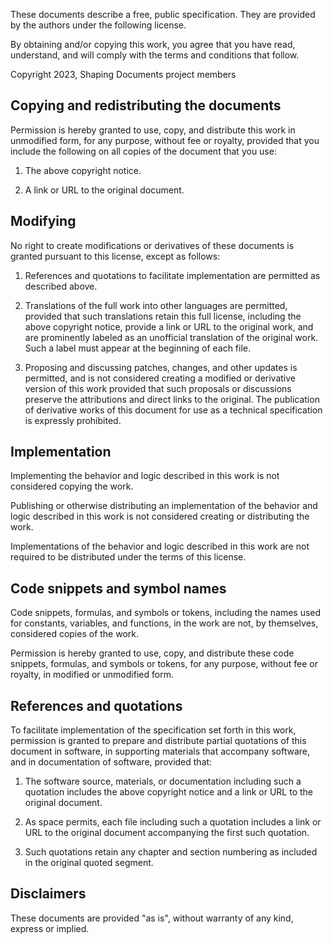 These documents describe a free, public specification. They are
provided by the authors under the following license. 

By obtaining and/or copying this work, you agree that you have read,
understand, and will comply with the terms and conditions that follow.

Copyright 2023, Shaping Documents project members

## Copying and redistributing the documents

Permission is hereby granted to use, copy, and distribute this work in
unmodified form, for any purpose, without fee or royalty, provided
that you include the following on all copies of the document that you
use:

1. The above copyright notice.

2. A link or URL to the original document.


## Modifying

No right to create modifications or derivatives of these documents is
granted pursuant to this license, except as follows:

1. References and quotations to facilitate implementation are
   permitted as described above. 

2. Translations of the full work into other languages are permitted,
   provided that such translations retain this full license, including
   the above copyright notice, provide a link or URL to the original
   work, and are prominently labeled as an unofficial translation of
   the original work. Such a label must appear at the beginning of
   each file.

3. Proposing and discussing patches, changes, and other updates is
   permitted, and is not considered creating a modified or derivative
   version of this work provided that such proposals or discussions
   preserve the attributions and direct links to the original. The
   publication of derivative works of this document for use as a
   technical specification is expressly prohibited.
  
  
## Implementation

Implementing the behavior and logic described in this work is not
considered copying the work.

Publishing or otherwise distributing an implementation of the behavior
and logic described in this work is not considered creating or
distributing the work.

Implementations of the behavior and logic described in this work are
not required to be distributed under the terms of this license.



## Code snippets and symbol names

Code snippets, formulas, and symbols or tokens, including the names
used for constants, variables, and functions, in the work are not, by
themselves, considered copies of the work.

Permission is hereby granted to use, copy, and distribute these code
snippets, formulas, and symbols or tokens, for any purpose, without
fee or royalty, in modified or unmodified form.


## References and quotations

To facilitate implementation of the specification set forth in this
work, permission is granted to prepare and distribute partial
quotations of this document in software, in supporting materials that
accompany software, and in documentation of software, provided that:

1. The software source, materials, or documentation including such a
   quotation includes the above copyright notice and a link or URL to
   the original document.
   
2. As space permits, each file including such a quotation includes a
   link or URL to the original document accompanying the first such
   quotation.
   
3. Such quotations retain any chapter and section numbering as
   included in the original quoted segment.


## Disclaimers

These documents are provided "as is", without warranty of any kind,
express or implied.
